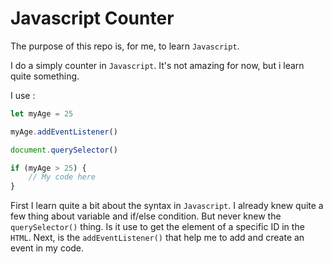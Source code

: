 # Javascript Counter

The purpose of this repo is, for me, to learn `Javascript`.

I do a simply counter in `Javascript`. It's not amazing for now, but i learn quite something.

I use :

```javascript
let myAge = 25

myAge.addEventListener()

document.querySelector()

if (myAge > 25) {
    // My code here
}
```

First I learn quite a bit about the syntax in `Javascript`. I already knew quite a few thing about variable and if/else condition. But never knew the `querySelector()` thing. Is it use to get the element of a specific ID in the `HTML`. Next, is the `addEventListener()` that help me to add and create an event in my code.

